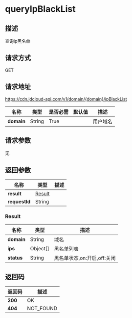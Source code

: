 # queryIpBlackList


## 描述
查询ip黑名单

## 请求方式
GET

## 请求地址
https://cdn.jdcloud-api.com/v1/domain/{domain}/ipBlackList

|名称|类型|是否必需|默认值|描述|
|---|---|---|---|---|
|**domain**|String|True| |用户域名|

## 请求参数
无


## 返回参数
|名称|类型|描述|
|---|---|---|
|**result**|[Result](#result)| |
|**requestId**|String| |

### <div id="Result">Result</div>
|名称|类型|描述|
|---|---|---|
|**domain**|String|域名|
|**ips**|Object[]|黑名单列表|
|**status**|String|黑名单状态,on:开启,off:关闭|

## 返回码
|返回码|描述|
|---|---|
|**200**|OK|
|**404**|NOT_FOUND|
